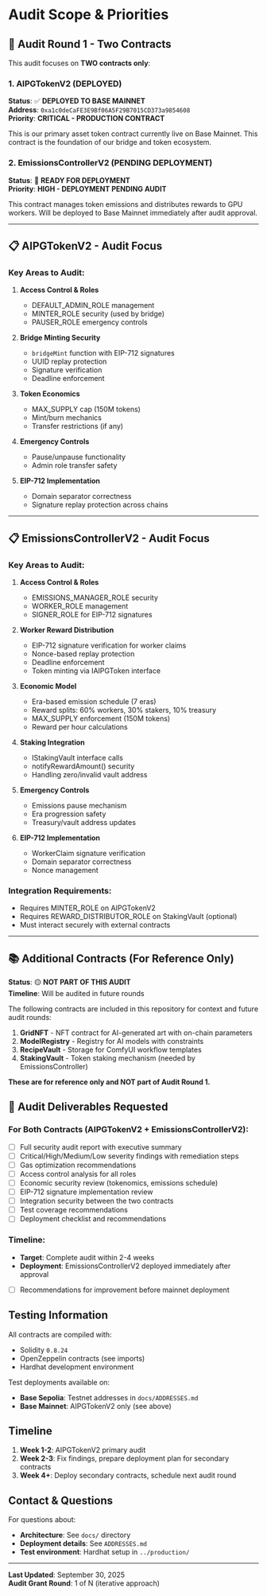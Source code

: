 # Audit Scope & Priorities

## 🎯 Audit Round 1 - Two Contracts

This audit focuses on **TWO contracts only**:

### 1. AIPGTokenV2 (DEPLOYED)

**Status**: ✅ **DEPLOYED TO BASE MAINNET**  
**Address**: `0xa1c0deCaFE3E9Bf06A5F29B7015CD373a9854608`  
**Priority**: **CRITICAL - PRODUCTION CONTRACT**

This is our primary asset token contract currently live on Base Mainnet. This contract is the foundation of our bridge and token ecosystem.

### 2. EmissionsControllerV2 (PENDING DEPLOYMENT)

**Status**: 🔵 **READY FOR DEPLOYMENT**  
**Priority**: **HIGH - DEPLOYMENT PENDING AUDIT**

This contract manages token emissions and distributes rewards to GPU workers. Will be deployed to Base Mainnet immediately after audit approval.

---

## 📋 AIPGTokenV2 - Audit Focus

### Key Areas to Audit:
1. **Access Control & Roles**
   - DEFAULT_ADMIN_ROLE management
   - MINTER_ROLE security (used by bridge)
   - PAUSER_ROLE emergency controls
   
2. **Bridge Minting Security**
   - `bridgeMint` function with EIP-712 signatures
   - UUID replay protection
   - Signature verification
   - Deadline enforcement
   
3. **Token Economics**
   - MAX_SUPPLY cap (150M tokens)
   - Mint/burn mechanics
   - Transfer restrictions (if any)
   
4. **Emergency Controls**
   - Pause/unpause functionality
   - Admin role transfer safety
   
5. **EIP-712 Implementation**
   - Domain separator correctness
   - Signature replay protection across chains

---

## 📋 EmissionsControllerV2 - Audit Focus

### Key Areas to Audit:
1. **Access Control & Roles**
   - EMISSIONS_MANAGER_ROLE security
   - WORKER_ROLE management
   - SIGNER_ROLE for EIP-712 signatures
   
2. **Worker Reward Distribution**
   - EIP-712 signature verification for worker claims
   - Nonce-based replay protection
   - Deadline enforcement
   - Token minting via IAIPGToken interface
   
3. **Economic Model**
   - Era-based emission schedule (7 eras)
   - Reward splits: 60% workers, 30% stakers, 10% treasury
   - MAX_SUPPLY enforcement (150M tokens)
   - Reward per hour calculations
   
4. **Staking Integration**
   - IStakingVault interface calls
   - notifyRewardAmount() security
   - Handling zero/invalid vault address
   
5. **Emergency Controls**
   - Emissions pause mechanism
   - Era progression safety
   - Treasury/vault address updates
   
6. **EIP-712 Implementation**
   - WorkerClaim signature verification
   - Domain separator correctness
   - Nonce management

### Integration Requirements:
- Requires MINTER_ROLE on AIPGTokenV2
- Requires REWARD_DISTRIBUTOR_ROLE on StakingVault (optional)
- Must interact securely with external contracts

---

## 📚 Additional Contracts (For Reference Only)

**Status**: 🟡 **NOT PART OF THIS AUDIT**  
**Timeline**: Will be audited in future rounds

The following contracts are included in this repository for context and future audit rounds:

1. **GridNFT** - NFT contract for AI-generated art with on-chain parameters
2. **ModelRegistry** - Registry for AI models with constraints
3. **RecipeVault** - Storage for ComfyUI workflow templates
4. **StakingVault** - Token staking mechanism (needed by EmissionsController)

**These are for reference only and NOT part of Audit Round 1.**

## 📝 Audit Deliverables Requested

### For Both Contracts (AIPGTokenV2 + EmissionsControllerV2):
- [ ] Full security audit report with executive summary
- [ ] Critical/High/Medium/Low severity findings with remediation steps
- [ ] Gas optimization recommendations
- [ ] Access control analysis for all roles
- [ ] Economic security review (tokenomics, emissions schedule)
- [ ] EIP-712 signature implementation review
- [ ] Integration security between the two contracts
- [ ] Test coverage recommendations
- [ ] Deployment checklist and recommendations

### Timeline:
- **Target**: Complete audit within 2-4 weeks
- **Deployment**: EmissionsControllerV2 deployed immediately after approval
- [ ] Recommendations for improvement before mainnet deployment

## Testing Information

All contracts are compiled with:
- Solidity `0.8.24`
- OpenZeppelin contracts (see imports)
- Hardhat development environment

Test deployments available on:
- **Base Sepolia**: Testnet addresses in `docs/ADDRESSES.md`
- **Base Mainnet**: AIPGTokenV2 only (see above)

## Timeline

1. **Week 1-2**: AIPGTokenV2 primary audit
2. **Week 2-3**: Fix findings, prepare deployment plan for secondary contracts
3. **Week 4+**: Deploy secondary contracts, schedule next audit round

## Contact & Questions

For questions about:
- **Architecture**: See `docs/` directory
- **Deployment details**: See `ADDRESSES.md`
- **Test environment**: Hardhat setup in `../production/`

---

**Last Updated**: September 30, 2025  
**Audit Grant Round**: 1 of N (iterative approach)
